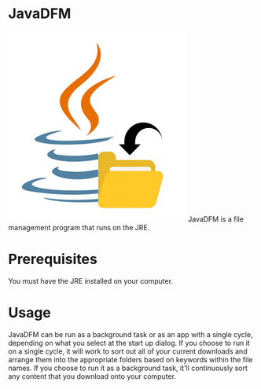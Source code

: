 # JavaDFM
![Logo](JavaDFMIcon.png)
JavaDFM is a file management program that runs on the JRE.
# Prerequisites
You must have the JRE installed on your computer.
# Usage
JavaDFM can be run as a background task or as an app with a single cycle, depending on what you select at the start up dialog. If you choose to run it on a single cycle, it will work to sort out all of your current downloads and arrange them into the appropriate folders based on keywords within the file names. If you choose to run it as a background task, it'll continuously sort any content that you download onto your computer. 
